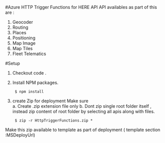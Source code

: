 #Azure HTTP Trigger Functions for HERE API
API availables as part of this are :

1. Geocoder
2. Routing
3. Places
4. Positioning
5. Map Image
6. Map Tiles
7. Fleet Telematics


#Setup

1. Checkout code .
2. Install NPM packages.

        $ npm install


3. create Zip for deployment 
  Make sure   
  a. Create .zip extension file only
  b. Dont zip single root folder itself , instead zip content of root folder by selecting all apis along with files.
  
 

        $ zip -r HttpTriggerFunctions.zip *


Make this zip available to template as part of deployment ( template section :MSDeployUrl)



